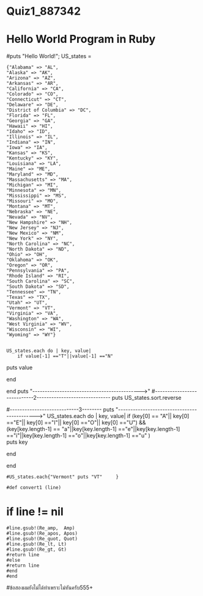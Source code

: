 # Quiz1_887342
# Hello World Program in Ruby
#puts "Hello World!";
US_states = 

	{"Alabama" => "AL",
	"Alaska" => "AK",
	"Arizona" => "AZ",
	"Arkansas" => "AR",
	"California" => "CA",
	"Colorado" => "CO",
	"Connecticut" => "CT",
	"Delaware" => "DE",
	"District of Columbia" => "DC",
	"Florida" => "FL",
	"Georgia" => "GA",
	"Hawaii" => "HI",
	"Idaho" => "ID",
	"Illinois" => "IL",
	"Indiana" => "IN",
	"Iowa" => "IA",
	"Kansas" => "KS",
	"Kentucky" => "KY",
	"Louisiana" => "LA",
	"Maine" => "ME",
	"Maryland" => "MD",
	"Massachusetts" => "MA",
	"Michigan" => "MI",
	"Minnesota" => "MN",
	"Mississippi" => "MS",
	"Missouri" => "MO",
	"Montana" => "MT",
	"Nebraska" => "NE",
	"Nevada" => "NV",
	"New Hampshire" => "NH",
	"New Jersey" => "NJ",
	"New Mexico" => "NM",
	"New York" => "NY",
	"North Carolina" => "NC",
	"North Dakota" => "ND",
	"Ohio" => "OH",
	"Oklahoma" => "OK",
	"Oregon" => "OR",
	"Pennsylvania" => "PA",
	"Rhode Island" => "RI",
	"South Carolina" => "SC",
	"South Dakota" => "SD",
	"Tennessee" => "TN",
	"Texas" => "TX",
	"Utah" => "UT",
	"Vermont" => "VT",
	"Virginia" => "VA",
	"Washington" => "WA",
	"West Virginia" => "WV",
	"Wisconsin" => "WI",
	"Wyoming" => "WY"}
	
	
	US_states.each do | key, value|
	    if value[-1] =="T"||value[-1] =="N"
  puts  value
  
  end
  
  end
   puts "-------------------------------------------->"
  #----------------------------2------------------------------
  puts US_states.sort.reverse
  
  #----------------------------3--------
  puts "-------------------------------------------->"
  US_states.each do | key, value|
	if (key[0] == "A"|| key[0] =="E"|| key[0] =="I"|| key[0] =="O"|| key[0] =="U") &&  
	    (key[key.length-1] == "a"||key[key.length-1] =="e"||key[key.length-1] =="i"||key[key.length-1] =="o"||key[key.length-1] =="u" )  
  puts  key
  
    
  end
  
  
  end
  
	#US_states.each{"Vermont" puts "VT"     }
	
	#def convert1 (line)
   # if line != nil
    #line.gsub!(Re_amp,  Amp)
    #line.gsub!(Re_apos, Apos)
    #line.gsub!(Re_quot, Quot)
    #line.gsub!(Re_lt, Lt)
    #line.gsub!(Re_gt, Gt)
    #return line
    #else
    #return line
    #end
    #end

#ข้อสองผมยังไม่ได้ทำเพราะไม่ทันครับ555+
